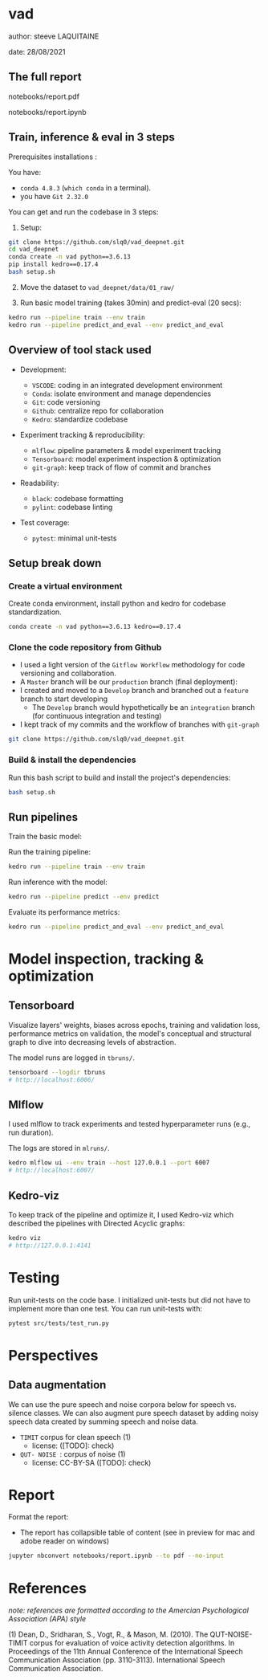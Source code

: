 # vad

author: steeve LAQUITAINE

date: 28/08/2021

## The full report 

notebooks/report.pdf  

notebooks/report.ipynb

## Train, inference & eval in 3 steps

Prerequisites installations :

You have:
  - `conda 4.8.3` (`which conda` in a terminal).
  - you have `Git 2.32.0`    

You can get and run the codebase in 3 steps:

1. Setup:

```bash
git clone https://github.com/slq0/vad_deepnet.git
cd vad_deepnet
conda create -n vad python==3.6.13 
pip install kedro==0.17.4  
bash setup.sh
```

2. Move the dataset to `vad_deepnet/data/01_raw/` 
  
3. Run basic model training (takes 30min) and predict-eval (20 secs):

```bash
kedro run --pipeline train --env train
kedro run --pipeline predict_and_eval --env predict_and_eval
```

## Overview of tool stack used

* Development:
  * `VSCODE`: coding in an integrated development environment
  * `Conda`: isolate environment and manage dependencies
  * `Git`: code versioning
  * `Github`: centralize repo for collaboration
  * `Kedro`: standardize codebase

* Experiment tracking & reproducibility:  
  * `mlflow`: pipeline parameters & model experiment tracking
  * `Tensorboard`: model experiment inspection & optimization
  * `git-graph`: keep track of flow of commit and branches
  
* Readability:  
  * `black`: codebase formatting
  * `pylint`: codebase linting

* Test coverage:  
  * `pytest`: minimal unit-tests

## Setup break down

### Create a virtual environment

Create conda environment, install python and kedro for codebase standardization.

```bash
conda create -n vad python==3.6.13 kedro==0.17.4
```

### Clone the code repository from Github

* I used a light version of the `Gitflow Workflow` methodology for code versioning 
and collaboration.
* A `Master` branch will be our `production` branch (final deployment):
* I created and moved to a `Develop` branch and branched out a `feature` branch to start developing
  * The `Develop` branch would hypothetically be an `integration` branch (for continuous integration and testing)
* I kept track of my commits and the workflow of branches with `git-graph`

```bash
git clone https://github.com/slq0/vad_deepnet.git
```

### Build & install the dependencies

Run this bash script to build and install the project's dependencies:  

```bash
bash setup.sh
```

## Run pipelines

Train the basic model:

Run the training pipeline:

```bash
kedro run --pipeline train --env train
```

Run inference with the model:

```bash
kedro run --pipeline predict --env predict
```

Evaluate its performance metrics:

```bash
kedro run --pipeline predict_and_eval --env predict_and_eval
```


# Model inspection, tracking & optimization

## Tensorboard

Visualize layers' weights, biases across epochs, training and validation loss,
performance metrics on validation, the model's conceptual and structural graph
to dive into decreasing levels of abstraction.

The model runs are logged in `tbruns/`.

```bash
tensorboard --logdir tbruns
# http://localhost:6006/
```

## Mlflow

I used mlflow to track experiments and tested hyperparameter runs 
(e.g., run duration). 

The logs are stored in `mlruns/`.

```bash
kedro mlflow ui --env train --host 127.0.0.1 --port 6007
# http://localhost:6007/
```

## Kedro-viz

To keep track of the pipeline and optimize it, I used Kedro-viz which
described the pipelines with Directed Acyclic graphs:

```bash
kedro viz
# http://127.0.0.1:4141
```

# Testing

Run unit-tests on the code base. I initialized unit-tests but did not
have to implement more than one test. You can run unit-tests with:

```bash
pytest src/tests/test_run.py
```

# Perspectives 

## Data augmentation

We can use the pure speech and noise corpora below for speech vs. silence classes. We can also augment pure 
speech dataset by adding noisy speech data created by summing speech and noise data.

* `TIMIT` corpus for clean speech (1)
  * license: ([TODO]: check)
* `QUT- NOISE `: corpus of noise (1)
    * license: CC-BY-SA ([TODO]: check)

# Report 

Format the report:  

- The report has collapsible table of content (see in preview for mac and adobe reader on windows)

```bash
jupyter nbconvert notebooks/report.ipynb --to pdf --no-input
```

# References

*note: references are formatted according to the Amercian Psychological Association (APA) style*

(1) Dean, D., Sridharan, S., Vogt, R., & Mason, M. (2010). The QUT-NOISE-TIMIT corpus for evaluation of voice activity detection algorithms. 
In Proceedings of the 11th Annual Conference of the International Speech Communication Association (pp. 3110-3113). International Speech 
Communication Association.



